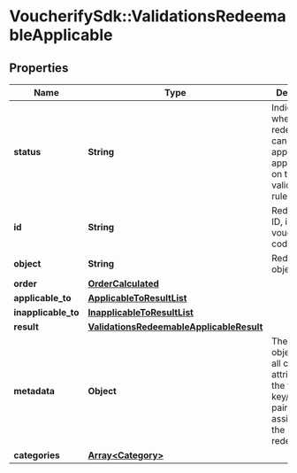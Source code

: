 # VoucherifySdk::ValidationsRedeemableApplicable

## Properties

| Name | Type | Description | Notes |
| ---- | ---- | ----------- | ----- |
| **status** | **String** | Indicates whether the redeemable can be applied or not applied based on the validation rules. | [default to &#39;APPLICABLE&#39;] |
| **id** | **String** | Redeemable ID, i.e. the voucher code. |  |
| **object** | **String** | Redeemable&#39;s object type. |  |
| **order** | [**OrderCalculated**](OrderCalculated.md) |  | [optional] |
| **applicable_to** | [**ApplicableToResultList**](ApplicableToResultList.md) |  | [optional] |
| **inapplicable_to** | [**InapplicableToResultList**](InapplicableToResultList.md) |  | [optional] |
| **result** | [**ValidationsRedeemableApplicableResult**](ValidationsRedeemableApplicableResult.md) |  |  |
| **metadata** | **Object** | The metadata object stores all custom attributes in the form of key/value pairs assigned to the redeemable. | [optional] |
| **categories** | [**Array&lt;Category&gt;**](Category.md) |  | [optional] |

